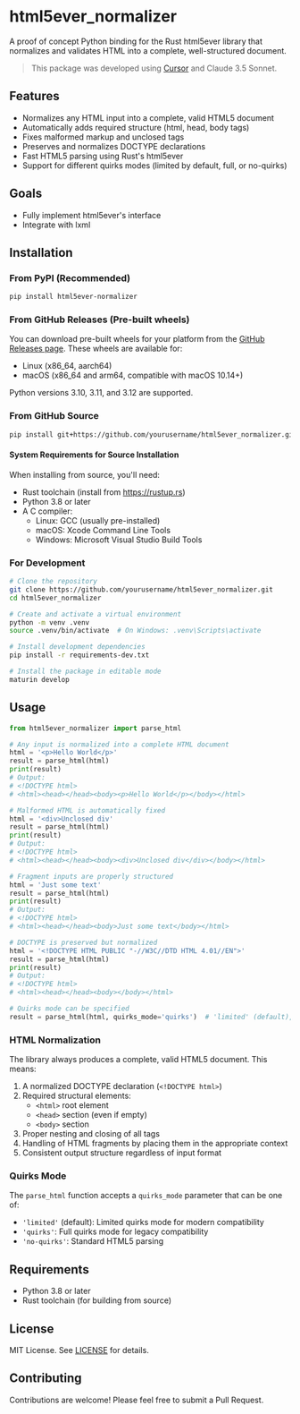 # html5ever_normalizer

A proof of concept Python binding for the Rust html5ever library that normalizes and validates HTML into a complete, well-structured document.

> This package was developed using [Cursor](https://cursor.sh/) and Claude 3.5 Sonnet.

## Features

- Normalizes any HTML input into a complete, valid HTML5 document
- Automatically adds required structure (html, head, body tags)
- Fixes malformed markup and unclosed tags
- Preserves and normalizes DOCTYPE declarations
- Fast HTML5 parsing using Rust's html5ever
- Support for different quirks modes (limited by default, full, or no-quirks)

## Goals
- Fully implement html5ever's interface
- Integrate with lxml
  
## Installation

### From PyPI (Recommended)
```bash
pip install html5ever-normalizer
```

### From GitHub Releases (Pre-built wheels)
You can download pre-built wheels for your platform from the [GitHub Releases page](https://github.com/yourusername/html5ever_normalizer/releases). These wheels are available for:
- Linux (x86_64, aarch64)
- macOS (x86_64 and arm64, compatible with macOS 10.14+)

Python versions 3.10, 3.11, and 3.12 are supported.

### From GitHub Source
```bash
pip install git+https://github.com/yourusername/html5ever_normalizer.git
```

#### System Requirements for Source Installation
When installing from source, you'll need:
- Rust toolchain (install from https://rustup.rs)
- Python 3.8 or later
- A C compiler:
  - Linux: GCC (usually pre-installed)
  - macOS: Xcode Command Line Tools
  - Windows: Microsoft Visual Studio Build Tools

### For Development
```bash
# Clone the repository
git clone https://github.com/yourusername/html5ever_normalizer.git
cd html5ever_normalizer

# Create and activate a virtual environment
python -m venv .venv
source .venv/bin/activate  # On Windows: .venv\Scripts\activate

# Install development dependencies
pip install -r requirements-dev.txt

# Install the package in editable mode
maturin develop
```

## Usage

```python
from html5ever_normalizer import parse_html

# Any input is normalized into a complete HTML document
html = '<p>Hello World</p>'
result = parse_html(html)
print(result)
# Output:
# <!DOCTYPE html>
# <html><head></head><body><p>Hello World</p></body></html>

# Malformed HTML is automatically fixed
html = '<div>Unclosed div'
result = parse_html(html)
print(result)
# Output:
# <!DOCTYPE html>
# <html><head></head><body><div>Unclosed div</div></body></html>

# Fragment inputs are properly structured
html = 'Just some text'
result = parse_html(html)
print(result)
# Output:
# <!DOCTYPE html>
# <html><head></head><body>Just some text</body></html>

# DOCTYPE is preserved but normalized
html = '<!DOCTYPE HTML PUBLIC "-//W3C//DTD HTML 4.01//EN">'
result = parse_html(html)
print(result)
# Output:
# <!DOCTYPE html>
# <html><head></head><body></body></html>

# Quirks mode can be specified
result = parse_html(html, quirks_mode='quirks')  # 'limited' (default), 'quirks', or 'no-quirks'
```

### HTML Normalization

The library always produces a complete, valid HTML5 document. This means:

1. A normalized DOCTYPE declaration (`<!DOCTYPE html>`)
2. Required structural elements:
   - `<html>` root element
   - `<head>` section (even if empty)
   - `<body>` section
3. Proper nesting and closing of all tags
4. Handling of HTML fragments by placing them in the appropriate context
5. Consistent output structure regardless of input format

### Quirks Mode

The `parse_html` function accepts a `quirks_mode` parameter that can be one of:
- `'limited'` (default): Limited quirks mode for modern compatibility
- `'quirks'`: Full quirks mode for legacy compatibility
- `'no-quirks'`: Standard HTML5 parsing

## Requirements

- Python 3.8 or later
- Rust toolchain (for building from source)

## License

MIT License. See [LICENSE](LICENSE) for details.

## Contributing

Contributions are welcome! Please feel free to submit a Pull Request. 
